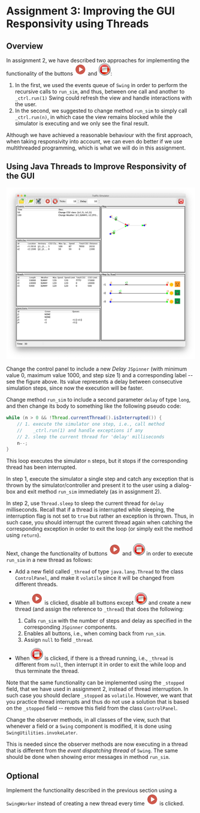 # Assignment 3: Improving the GUI Responsivity using Threads

## Overview

In assignment 2, we have described two approaches for implementing the functionality of the buttons ![run](run.png) and ![stop](stop.png):

1. In the first, we used the events queue of `Swing` in order to perform the recursive calls to `run_sim`, and thus, between one call and another to `_ctrl.run(1)` Swing could refresh the view and handle interactions with the user.
2. In the second, we suggested to change method `run_sim` to simply call `_ctrl.run(n)`, in which case the view remains blocked while the simulator is executing and we only see the final result.

Although we have achieved a reasonable behaviour with the first approach, when taking responsivity into account, we can even do better if we use multithreaded programming, which is what we will do in this assignment.

## Using Java Threads to Improve Responsivity of the GUI

![The Graphical User Interface](gui.png)

Change the control panel to include a new *Delay* `JSpinner` (with minimum value 0, maximum value 1000, and step size 1) and a corresponding label -- see the figure above. Its value represents a delay between consecutive simulation steps, since now the execution will be faster.

Change method `run_sim` to include a second parameter `delay` of type `long`, and then change its body to something like the following pseudo code:

```java
while (n > 0 && !Thread.currentThread().isInterrupted()) {
    // 1. execute the simulator one step, i.e., call method
    //    _ctrl.run(1) and handle exceptions if any
    // 2. sleep the current thread for 'delay' milliseconds
    n--;
}
```

This loop executes the simulator `n` steps, but it stops if the corresponding thread has been interrupted.

In step 1, execute the simulator a single step and catch any exception that is thrown by the simulator/controller and present it to the user using a dialog-box and exit method `run_sim` immediately (as in assignment 2).

In step 2, use `Thread.sleep` to sleep the current thread for `delay` milliseconds. Recall that if a thread is interrupted while sleeping, the interruption flag is not set to `true` but rather an exception is thrown. Thus, in such case, you should interrupt the current thread again when catching the corresponding exception in order to exit the loop (or simply exit the method using `return`).

Next, change the functionality of buttons ![run](run.png) and ![stop](stop.png) in order to execute `run_sim` in a new thread as follows:

- Add a new field called `_thread` of type `java.lang.Thread` to the class `ControlPanel`, and make it `volatile` since it will be changed from different threads.

- When ![run](run.png) is clicked, disable all buttons except ![stop](stop.png) and create a new thread (and assign the reference to `_thread`) that does the following:

  1. Calls `run_sim` with the number of steps and delay as specified in the corresponding `JSpinner` components.
  2. Enables all buttons, i.e., when coming back from `run_sim`.
  3. Assign `null` to field `_thread`.

- When ![stop](stop.png) is clicked, if there is a thread running, i.e., `_thread` is different from `null`, then interrupt it in order to exit the while loop and thus terminate the thread.

Note that the same functionality can be implemented using the `_stopped` field, that we have used in assignment 2, instead of thread interruption. In such case you should declare `_stopped` as `volatile`. However, we want that you practice thread interrupts and thus do not use a solution that is based on the `_stopped` field -- remove this field from the class `ControlPanel`.

Change the observer methods, in all classes of the view, such that whenever a field or a `Swing` component is modified, it is done using `SwingUtilities.invokeLater`.

This is needed since the observer methods are now executing in a thread that is different from the *event dispatching thread* of `Swing`. The same should be done when showing error messages in method `run_sim`.

## Optional

Implement the functionality described in the previous section using a `SwingWorker` instead of creating a new thread every time ![run](run.png) is clicked.

